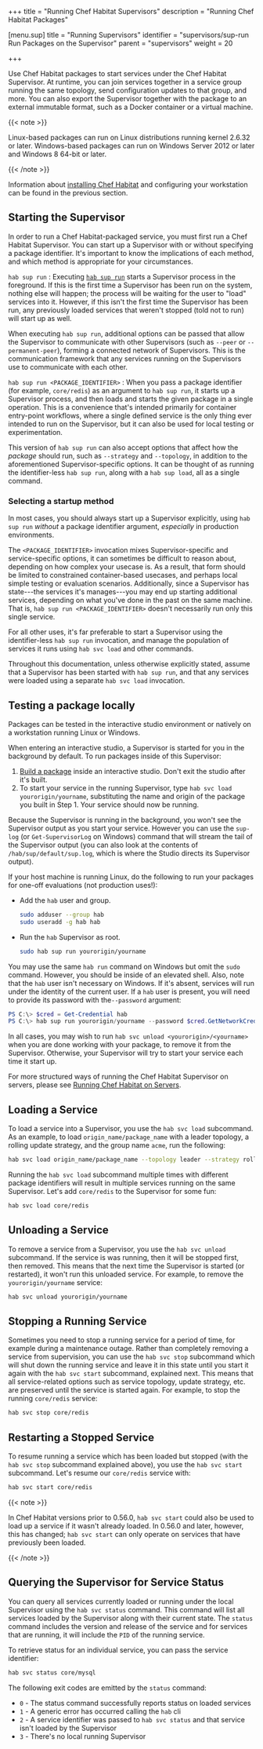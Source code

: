 +++
title = "Running Chef Habitat Supervisors"
description = "Running Chef Habitat Packages"


[menu.sup]
    title = "Running Supervisors"
    identifier = "supervisors/sup-run Run Packages on the Supervisor"
    parent = "supervisors"
    weight = 20

+++

Use Chef Habitat packages to start services under the Chef Habitat Supervisor. At runtime, you can join services together in a service group running the same topology, send configuration updates to that group, and more. You can also export the Supervisor together with the package to an external immutable format, such as a Docker container or a virtual machine.

{{< note >}}

Linux-based packages can run on Linux distributions running kernel 2.6.32 or later. Windows-based packages can run on Windows Server 2012 or later and Windows 8 64-bit or later.

{{< /note >}}

Information about [installing Chef Habitat](/install/) and configuring your workstation can be found in the previous section.

## Starting the Supervisor

In order to run a Chef Habitat-packaged service, you must first run a Chef Habitat Supervisor.
You can start up a Supervisor with or without specifying a package identifier. It's important to know the implications of each method, and which method is appropriate for your circumstances.

`hab sup run`
: Executing [`hab sup run`](/reference/habitat_cli#hab-sup-run) starts a Supervisor process in the foreground. If this is the first time a Supervisor has been run on the system, nothing else will happen; the process will be waiting for the user to "load" services into it. However, if this isn't the first time the Supervisor has been run, any previously loaded services that weren't stopped (told not to run) will start up as well.

  When executing `hab sup run`, additional options can be passed that allow the Supervisor to communicate with other Supervisors (such as `--peer` or `--permanent-peer`), forming a connected network of Supervisors. This is the communication framework that any services running on the Supervisors use to communicate with each other.

`hab sup run <PACKAGE_IDENTIFIER>`
: When you pass a package identifier (for example, `core/redis`) as an argument to `hab sup run`, it starts up a Supervisor process, and then loads and starts the given package in a single operation. This is a convenience that's intended primarily for container entry-point workflows, where a single defined service is the only thing ever intended to run on the Supervisor, but it can also be used for local testing or experimentation.

  This version of `hab sup run` can also accept options that affect how the _package_ should run, such as `--strategy` and `--topology`, in addition to the aforementioned Supervisor-specific options. It can be thought of as running the identifier-less `hab sup run`, along with a `hab sup load`, all as a single command.

### Selecting a startup method

In most cases, you should always start up a Supervisor explicitly, using `hab sup run` _without_ a package identifier argument, _especially_ in production environments.

The `<PACKAGE_IDENTIFIER>` invocation mixes Supervisor-specific and service-specific options, it can sometimes be difficult to reason about, depending on how complex your usecase is. As a result, that form should be limited to constrained container-based usecases, and perhaps local simple testing or evaluation scenarios. Additionally, since a Supervisor has state---the services it's manages---you may end up starting additional services, depending on what you've done in the past on the same machine. That is, `hab sup run <PACKAGE_IDENTIFIER>` doesn't necessarily run only this single service.

For all other uses, it's far preferable to start a Supervisor using the identifier-less `hab sup run` invocation, and manage the population of services it runs using `hab svc load` and other commands.

Throughout this documentation, unless otherwise explicitly stated, assume that a Supervisor has been started with `hab sup run`, and that any services were loaded using a separate `hab svc load` invocation.

## Testing a package locally

Packages can be tested in the interactive studio environment or natively on a workstation running Linux or Windows.

When entering an interactive studio, a Supervisor is started for you in the background by default. To run packages inside of this Supervisor:

1. [Build a package](../packages/pkg_build) inside an interactive studio. Don't exit the studio after it's built.
2. To start your service in the running Supervisor, type `hab svc load yourorigin/yourname`, substituting the name and origin of the package you built in Step 1. Your service should now be running.

Because the Supervisor is running in the background, you won't see the Supervisor output as you start your service. However you can use the `sup-log` (or `Get-SupervisorLog` on Windows) command that will stream the tail of the Supervisor output (you can also look at the contents of `/hab/sup/default/sup.log`, which is where the Studio directs its Supervisor output).

If your host machine is running Linux, do the following to run your packages for one-off evaluations (not production uses!):

* Add the `hab` user and group.

    ```bash
    sudo adduser --group hab
    sudo useradd -g hab hab
    ```

* Run the `hab` Supervisor as root.

    ```bash
    sudo hab sup run yourorigin/yourname
    ```

You may use the same `hab run` command on Windows but omit the `sudo` command. However, you should be inside of an elevated shell. Also, note that the `hab` user isn't necessary on Windows. If it's absent, services will run under the identity of the current user. If a `hab` user is present, you will need to provide its password with the`--password` argument:

```powershell
PS C:\> $cred = Get-Credential hab
PS C:\> hab sup run yourorigin/yourname --password $cred.GetNetworkCredential().Password
```

In all cases, you may wish to run `hab svc unload <yourorigin>/<yourname>` when you are done working with your package, to remove it from the Supervisor. Otherwise, your Supervisor will try to start your service each time it start up.

For more structured ways of running the Chef Habitat Supervisor on servers, please see [Running Chef Habitat on Servers](running_habitat_servers).

## Loading a Service

To load a service into a Supervisor, you use the `hab svc load` subcommand. As an example, to load `origin_name/package_name` with a leader topology, a rolling update strategy, and the group name `acme`, run the following:

```bash
hab svc load origin_name/package_name --topology leader --strategy rolling --group acme
```

Running the `hab svc load` subcommand multiple times with different package identifiers will result in multiple services running on the same Supervisor. Let's add `core/redis` to the Supervisor for some fun:

```bash
hab svc load core/redis
```

## Unloading a Service

To remove a service from a Supervisor, you use the `hab svc unload` subcommand. If the service is was running, then it will be stopped first, then removed. This means that the next time the Supervisor is started (or restarted), it won't run this unloaded service. For example, to remove the `yourorigin/yourname` service:

```bash
hab svc unload yourorigin/yourname
```

## Stopping a Running Service

Sometimes you need to stop a running service for a period of time, for example during a maintenance outage. Rather than completely removing a service from supervision, you can use the `hab svc stop` subcommand which will shut down the running service and leave it in this state until you start it again with the `hab svc start` subcommand, explained next. This means that all service-related options such as service topology, update strategy, etc. are preserved until the service is started again. For example, to stop the running `core/redis` service:

```bash
hab svc stop core/redis
```

## Restarting a Stopped Service

To resume running a service which has been loaded but stopped (with the `hab svc stop` subcommand explained above), you use the `hab svc start` subcommand. Let's resume our `core/redis` service with:

```bash
hab svc start core/redis
```

{{< note >}}

In Chef Habitat versions prior to 0.56.0, `hab svc start` could also be used to load up a service if it wasn't already loaded. In 0.56.0 and later, however, this has changed; `hab svc start` can only operate on services that have previously been loaded.

{{< /note >}}

## Querying the Supervisor for Service Status

You can query all services currently loaded or running under the local Supervisor using the `hab svc status` command. This command will list all services loaded by the Supervisor along with their current state. The `status` command includes the version and release of the service and for services that are running, it will include the `PID` of the running service.

To retrieve status for an individual service, you can pass the service identifier:

```bash
hab svc status core/mysql
```

The following exit codes are emitted by the `status` command:

* `0` - The status command successfully reports status on loaded services
* `1` - A generic error has occurred calling the `hab` cli
* `2` - A service identifier was passed to `hab svc status` and that service isn't loaded by the Supervisor
* `3` - There's no local running Supervisor
